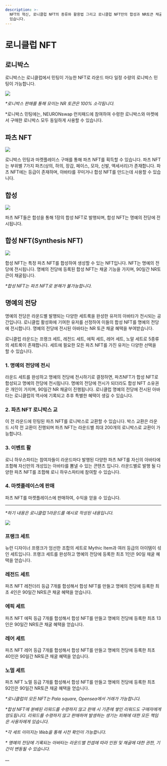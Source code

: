 ```yaml
---
description: >-
  NFT의 혁신, 로니클럽 NFT의 종류와 활용법 그리고 로니클럽 NFT만의 합성과 NR토큰 채굴 기능에 대한 전반적인 내용이 포함되어
  있습니다.
---
```


# 로니클럽 NFT

## **로니박스**&#x20;

로니박스는 로니클럽에서 민팅이 가능한 NFT로 라운드 마다 일정 수량의 로니박스 민팅이 가능합니다.&#x20;

![](../../.gitbook/assets/로니박스.png)

_\*로니박스 판매를 통해 모이는 NR 토큰은 100% 소각됩니다._

\*로니박스 민팅에는, NEURONswap 런치패드에 참여하여 수령한 로니박스와 마켓에서 구매한 로니박스 모두 동일하게 사용할 수 있습니다.

## **파츠 NFT**&#x20;

![](<../../.gitbook/assets/파츠와 캐릭터.JPG>)

로니박스 민팅과 마켓플레이스 구매를 통해 파츠 NFT를 획득할 수 있습니다. 파츠 NFT는 부위별 7가지 파츠(상의, 하의, 장갑, 페이스, 모자, 신발, 액세서리)가 존재합니다. 파츠 NFT에는 등급이 존재하며, 아바타를 꾸미거나 합성 NFT를 만드는데 사용할 수 있습니다.&#x20;



## 합성&#x20;

![](<../../.gitbook/assets/전시하기1 (1).JPG>)

파츠 NFT들은 합성을 통해 1장의 합성 NFT로 발행되며, 합성 NFT는 명예의 전당에 전시됩니다.

## **합성 NFT(Synthesis NFT)**&#x20;

![](../../.gitbook/assets/전시하기2.JPG)

합성 NFT는 특정 파츠 NFT를 합성하여 생성할 수 있는 NFT입니다. NFT는 명예의 전당에 전시됩니다. 명예의 전당에 등록된 합성 NFT는 채굴 기능을 가지며, 90일간 NR토큰이 채굴됩니다.

_\*합성 NFT는 파츠 NFT로 분해가 불가능합니다._&#x20;

## **명예의 전당**

명예의 전당은 라운드별 발행되는 다양한 세트룩을 완성한 유저의 아바타가 전시되는 공간입니다. 로니클럽 활성화에 기여한 유저를 선정하여 이들의 합성 NFT를 명예의 전당에 전시합니다. 명예의 전당에 전시된 아바타는 NR 토큰 채굴 혜택을 부여받습니다.

로니클럽 라운드는 프랭크 세트, 레전드 세트, 에픽 세트, 레어 세트, 노말 세트로 5종류의 세트룩이 존재합니다. 세트에 필요한 모든 파츠 NFT를 가진 유저는 다양한 선택을 할 수 있습니다.

### **1. 명예의 전당에 전시**

라운드 세트를 완성하고 명예의 전당에 전시하기로 결정하면, 파츠NFT가 합성 NFT로 합성되고 명예의 전당에 전시됩니다. 명예의 전당에 전시가 되더라도 합성 NFT 소유권은 개인이 가지며, 90일간 NR 채굴이 진행됩니다. 로니클럽 명예의 전당에 전시된 아바타는 로니클럽의 역사에 기록되고 추후 특별한 혜택이 생길 수 있습니다.

### **2. 파츠 NFT 로니박스 교**

이 전 라운드에 민팅된 파츠 NFT를 로니박스로 교환할 수 있습니다. 박스 교환은 라운드 시작 전 교환이 진행되며 파츠 NFT는 라운드별 최대 200개의 로니박스로 교환이 가능합니다.

### **3. 이벤트 활**

로니 하우스파티는 참여자들이 라운드마다 발행된 다양한 파츠 NFT를 자신의 아바타에 조합해 자신만의 개성있는 아바타를 뽐낼 수 있는 콘텐츠 입니다. 라운드별로 발행 될 다양한 파츠 NFT를 조합해 로니 하우스파티에 참여할 수 있습니다.

### 4. 마켓플레이스에 판매

파츠 NFT를 마켓플레이스에 판매하여, 수익을 얻을 수 있습니다.

****

_\*하기 내용은 로니클럽 1라운드를 예시로 작성된 내용입니다._

![](<../../.gitbook/assets/세트 이미지.JPG>)

### **프랭크 세트**&#x20;

뉴런 디자이너 프랭크가 엄선한 조합의 세트로 Mythic Item과 여러 등급의 아이템이 섞인 세트입니다. 프랭크 세트를 완성하고 명예의 전당에 등록한 최초 1인은 90일 채굴 혜택을 얻습니다.

### **레전드 세트**&#x20;

파츠 NFT 레전더리 등급 7개를 합성해서 합성 NFT를 만들고 명예의 전당에 등록한 최초 4인은 90일간 NR토큰 채굴 혜택을 얻습니다.

### **에픽 세트**&#x20;

파츠 NFT 에픽 등급 7개를 합성해서 합성 NFT를 만들고 명예의 전당에 등록한 최초 13인은 90일간 NR토큰 채굴 혜택을 얻습니다.

### **레어 세트**&#x20;

파츠 NFT 레어 등급 7개를 합성해서 합성 NFT를 만들고 명예의 전당에 등록한 최초 40인은 90일간 NR토큰 채굴 혜택을 얻습니다.

### **노멀 세트**&#x20;

파츠 NFT 노멀 등급 7개를 합성해서 합성 NFT를 만들고 명예의 전당에 등록한 최초 92인은 90일간 NR토큰 채굴 혜택을 얻습니다.

_\*로니클럽의 모든 NFT는 Pala square, Opensea에서 거래가 가능합니다._

_\*합성 NFT에 분배된 리워드를 수령하지 않고 판매 시 기존에 쌓인 리워드도 구매자에게 양도됩니다. 리워드를 수령하지 않고 판매하여 발생하는 생기는 피해에 대한 모든 책임은 사용자에게 있습니다._

_\*각 세트 이미지는 Web을 통해 사전 확인이 가능합니다._

_\* 명예의 전당에 기록되는 아바타는 라운드별 컨셉에 따라 인원 및 채굴에 대한 권한, 기간이 변동될 수 있습니다._

__

